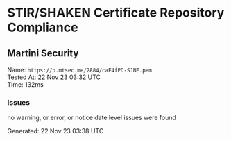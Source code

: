 # STIR/SHAKEN Certificate Repository Compliance

## Martini Security

Name: `https://p.mtsec.me/2884/caE4fPD-SJNE.pem`\
Tested At: 22 Nov 23 03:32 UTC\
Time: 132ms

### Issues

no warning, or error, or notice date level issues were found

Generated: 22 Nov 23 03:38 UTC